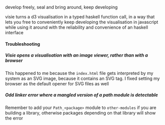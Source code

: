 
develop freely, seal and bring around, keep developing

visie turns a d3 visualisation in a typed haskell function call, in a
way that lets you free to conveniently keep developing the
visualisation in javascript while using it around with the reliability
and convenience of an haskell interface

#### Troubleshooting

##### Visie opens a visualisation with an image viewer, rather than with a browser

This happened to me because the `index.html` file gets interpreted by
my system as an SVG image, because it contains an SVG tag. I fixed
setting my browser as the default opener for SVG files as well

##### Odd linker error where a mangled version of a path module is detectable

Remember to add your `Path_<package>` module to `other-modules` if you
are building a library, otherwise packages depending on that library
will show the error

